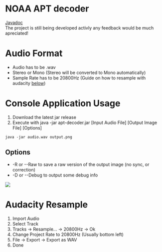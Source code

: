 # NOAA APT decoder
[Javadoc](https://enricodec.github.io/apt-decoder/)  
The project is still being developed activly any feedback would be much apreciated!

# Audio Format
- Audio has to be .wav
- Stereo or Mono (Stereo will be converted to Mono automatically)
- Sample Rate has to be 20800Hz (Guide on how to resample with audacity [below](#Audacity_Resample))

# Console Application Usage
1. Download the latest jar release 
2. Execute with java -jar apt-decoder.jar [Input Audio File] [Output Image File] [Options]
```shell
java -jar audio.wav output.png
```
## Options
- -R or --Raw to save a raw version of the output image (no sync, or correction)
- -D or --Debug to output some debug info

![](../../blob/docs/images/example_1.png)

# Audacity Resample

1. Import Audio
2. Select Track
3. Tracks -> Resample... -> 20800Hz -> Ok
4. Change Project Rate to 20800Hz (Usually bottom left)
5. File -> Export -> Export as WAV
6. Done
